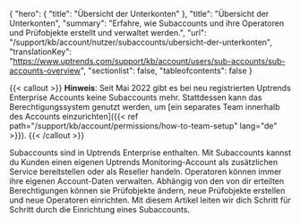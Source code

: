 {
  "hero": {
    "title": "Übersicht der Unterkonten"
  },
  "title": "Übersicht der Unterkonten",
  "summary": "Erfahre, wie Subaccounts und ihre Operatoren und Prüfobjekte erstellt und verwaltet werden.",
  "url": "/support/kb/account/nutzer/subaccounts/ubersicht-der-unterkonten",
  "translationKey": "https://www.uptrends.com/support/kb/account/users/sub-accounts/sub-accounts-overview",
  "sectionlist": false,
   "tableofcontents": false
}

{{< callout >}} **Hinweis**: Seit Mai 2022 gibt es bei neu registrierten Uptrends Enterprise Accounts keine Subaccounts mehr. Stattdessen kann das Berechtigungssystem genutzt werden, um [ein separates Team innerhalb des Accounts einzurichten]({{< ref path="/support/kb/account/permissions/how-to-team-setup" lang="de" >}}). {{< /callout >}}

Subaccounts sind in Uptrends Enterprise enthalten. Mit Subaccounts kannst du Kunden einen eigenen Uptrends Monitoring-Account als zusätzlichen Service bereitstellen oder als Reseller handeln. Operatoren können immer ihre eigenen Account-Daten verwalten. Abhängig von den von dir erteilten Berechtigungen können sie Prüfobjekte ändern, neue Prüfobjekte erstellen und neue Operatoren einrichten.  Mit diesem Artikel leiten wir dich Schritt für Schritt durch die Einrichtung eines Subaccounts.
